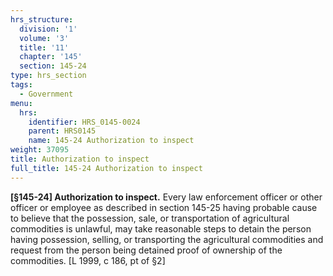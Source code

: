 ```yaml
---
hrs_structure:
  division: '1'
  volume: '3'
  title: '11'
  chapter: '145'
  section: 145-24
type: hrs_section
tags:
  - Government
menu:
  hrs:
    identifier: HRS_0145-0024
    parent: HRS0145
    name: 145-24 Authorization to inspect
weight: 37095
title: Authorization to inspect
full_title: 145-24 Authorization to inspect
---
```

**[§145-24] Authorization to inspect.** Every law enforcement officer or other officer or employee as described in section 145-25 having probable cause to believe that the possession, sale, or transportation of agricultural commodities is unlawful, may take reasonable steps to detain the person having possession, selling, or transporting the agricultural commodities and request from the person being detained proof of ownership of the commodities. [L 1999, c 186, pt of §2]